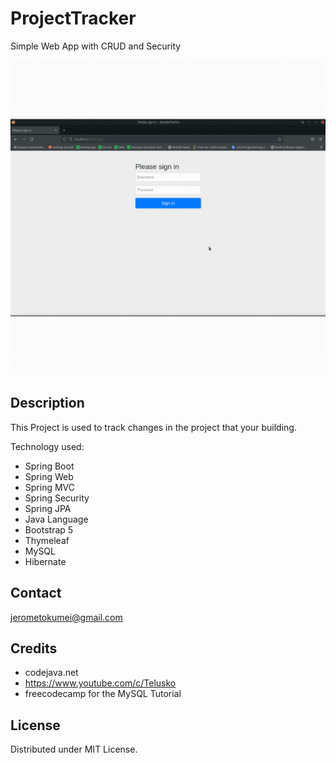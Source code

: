 # ProjectTracker
Simple Web App with CRUD and Security

![](https://github.com/tokumeiAnonymous/ProjectTracker/blob/main/Features.gif)

## Description
This Project is used to track changes in the project that your building.

Technology used:
  - Spring Boot
  - Spring Web
  - Spring MVC
  - Spring Security
  - Spring JPA
  - Java Language
  - Bootstrap 5
  - Thymeleaf
  - MySQL
  - Hibernate

## Contact
jerometokumei@gmail.com

## Credits

- codejava.net
- https://www.youtube.com/c/Telusko
- freecodecamp for the MySQL Tutorial

## License
Distributed under MIT License.
